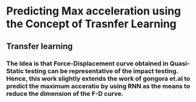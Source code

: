 # Predicting Max acceleration using the Concept of Trasnfer Learning

## Transfer learning
### The Idea is that Force-Displacement curve obtained in Quasi-Static testing can be representative of the impact testing. Hence, this work slightly extends the work of gongora et.al to predict the maximum acceratio by using RNN as the means to reduce the dimension of the F-D curve.
